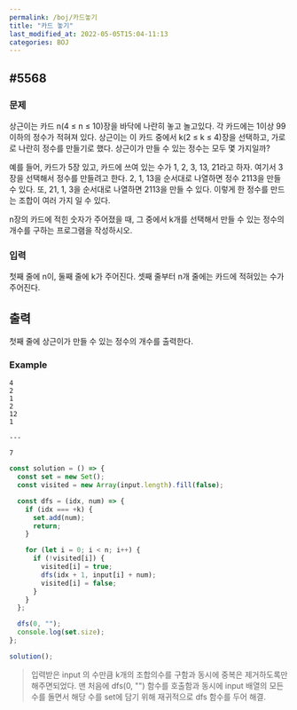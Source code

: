 ```yaml
---
permalink: /boj/카드놓기
title: "카드 놓기"
last_modified_at: 2022-05-05T15:04-11:13
categories: BOJ
---
```


## #5568

### 문제

상근이는 카드 n(4 ≤ n ≤ 10)장을 바닥에 나란히 놓고 놀고있다. 각 카드에는 1이상 99이하의 정수가 적혀져 있다. 상근이는 이 카드 중에서 k(2 ≤ k ≤ 4)장을 선택하고, 가로로 나란히 정수를 만들기로 했다. 상근이가 만들 수 있는 정수는 모두 몇 가지일까?

예를 들어, 카드가 5장 있고, 카드에 쓰여 있는 수가 1, 2, 3, 13, 21라고 하자. 여기서 3장을 선택해서 정수를 만들려고 한다. 2, 1, 13을 순서대로 나열하면 정수 2113을 만들 수 있다. 또, 21, 1, 3을 순서대로 나열하면 2113을 만들 수 있다. 이렇게 한 정수를 만드는 조합이 여러 가지 일 수 있다.

n장의 카드에 적힌 숫자가 주어졌을 때, 그 중에서 k개를 선택해서 만들 수 있는 정수의 개수를 구하는 프로그램을 작성하시오.

### 입력

첫째 줄에 n이, 둘째 줄에 k가 주어진다. 셋째 줄부터 n개 줄에는 카드에 적혀있는 수가 주어진다.

## 출력

첫째 줄에 상근이가 만들 수 있는 정수의 개수를 출력한다.

### Example

```
4
2
1
2
12
1

---

7
```

```javascript
const solution = () => {
  const set = new Set();
  const visited = new Array(input.length).fill(false);

  const dfs = (idx, num) => {
    if (idx === +k) {
      set.add(num);
      return;
    }

    for (let i = 0; i < n; i++) {
      if (!visited[i]) {
        visited[i] = true;
        dfs(idx + 1, input[i] + num);
        visited[i] = false;
      }
    }
  };

  dfs(0, "");
  console.log(set.size);
};

solution();
```

> 입력받은 input 의 수만큼 k개의 조합의수를 구함과 동시에 중복은 제거하도록만 해주면되었다. 맨 처음에 dfs(0, "") 함수를 호출함과 동시에 input 배열의 모든 수를 돌면서 해당 수를 set에 담기 위해 재귀적으로 dfs 함수를 두어 해결.
